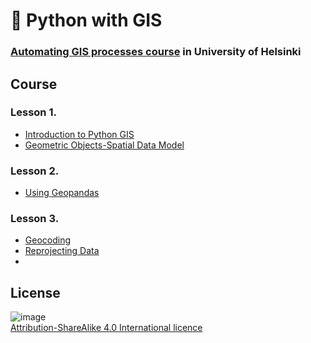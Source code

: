 # 📂 Python with GIS 
### [Automating GIS processes course](https://automating-gis-processes.github.io/2016/index.html) in University of Helsinki

## Course
### Lesson 1.
- [Introduction to Python GIS](Lesson0101_Introduction_to_Python_GIS.ipynb)
- [Geometric Objects-Spatial Data Model](Lesson0102_Geometric_Objects_SpatialDataModel.ipynb)

### Lesson 2.
- [Using Geopandas](Lesson0201_Using_Geopandas.ipynb)

### Lesson 3.
- [Geocoding](Lesson0301_Geocoding.ipynb)
- [Reprojecting Data](Lesson0302_Reprojecting_Data.ipynb)
- 
## License
![image](https://user-images.githubusercontent.com/93754504/229404303-04230752-c73b-4393-8a64-67e74465281f.png)<br/>
[Attribution-ShareAlike 4.0 International licence](https://creativecommons.org/licenses/by-sa/4.0/legalcode)

